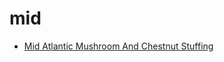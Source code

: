 # mid

 * [Mid Atlantic Mushroom And Chestnut Stuffing](index/m/mid-atlantic-mushroom-and-chestnut-stuffing-810.json)
